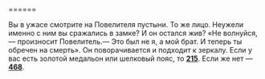 ======

Вы в ужасе смотрите на Повелителя пустыни. То же лицо. Неужели именно с ним вы сражались в замке? И он остался жив? «Не волнуйся, — произносит Повелитель.— Это был не я, а мой брат. И теперь ты обречен на смерть». Он поворачивается и подходит к зеркалу. Если у вас есть золотой медальон или шелковый пояс, то [**215**](#n_215). Если же нет — [**468**](#n_468).

